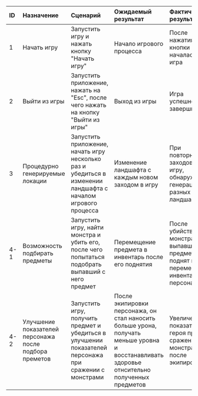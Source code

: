 ID | Назначение | Сценарий | Ожидаемый результат | Фактический результат | Оценка
|:---|:---|:---|:---|:---|:---|
1 | Начать игру | Запустить игру и нажать кнопку "Начать игру" | Начало игрового процесса | После нажатия кнопки началась игра | Тест Пройден
2 | Выйти из игры | Запустить приложение, нажать на "Esc", после чего нажать на кнопку "Выйти из игры" | Выход из игры | Игра успешно завершилась | Тест пройден
3 | Процедурно генерируемые локации | Запустить приложение, начать игру несколько раз и убедиться в изменении ландшафта с началом игрового процесса | Изменение ландшафта с каждым новом заходом в игру | При повторных заходов в игру, обнаружена генерация разных ландшафтов | Тест пройден
4-1 | Возможность подбирать предметы | Запустить игру, найти монстра и убить его, после чего попытаться подобрать выпавший с него предмет | Перемещение предмета в инвентарь после его поднятия | После убийства монстра, выпавший предмет был поднят и перемещен в инвентарь персонажа | Тест пройден
4-2 | Улучшение показателей персонажа после подбора преметов | Запустить игру, получить предмет и убедиться в улучшении показателей персонажа при сражении с монстрами | После экипировки персонажа, он стал наносить больше урона, получать меньше уровна и восстанавливать здоровье отнсительно полученных предметов | Увеличение показателей героя при сражении с монстрами после экипировки | Тест пройден
